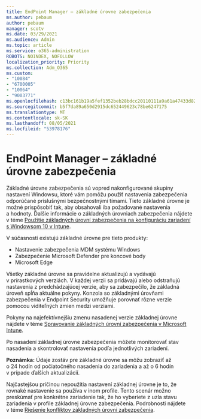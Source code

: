 ```yaml
---
title: EndPoint Manager – základné úrovne zabezpečenia
ms.author: pebaum
author: pebaum
manager: scotv
ms.date: 03/29/2021
ms.audience: Admin
ms.topic: article
ms.service: o365-administration
ROBOTS: NOINDEX, NOFOLLOW
localization_priority: Priority
ms.collection: Adm_O365
ms.custom:
- "10084"
- "6700005"
- "10064"
- "9003771"
ms.openlocfilehash: c13bc161b19a5fef1352beb28bdcc20110111a9a61a47433d82e1e69aff7f88d
ms.sourcegitcommit: b5f7da89a650d2915dc652449623c78be6247175
ms.translationtype: MT
ms.contentlocale: sk-SK
ms.lasthandoff: 08/05/2021
ms.locfileid: "53978176"
---
```

# <a name="endpoint-manager---security-baselines"></a>EndPoint Manager – základné úrovne zabezpečenia

Základné úrovne zabezpečenia sú vopred nakonfigurované skupiny nastavení Windowsu, ktoré vám pomôžu použiť nastavenia zabezpečenia odporúčané príslušnými bezpečnostnými tímami. Tieto základné úrovne je možné prispôsobiť tak, aby obsahovali iba požadované nastavenia a hodnoty. Ďalšie informácie o základných úrovniach zabezpečenia nájdete v téme [Použitie základných úrovní zabezpečenia na konfiguráciu zariadení s Windowsom 10 v Intune](https://docs.microsoft.com/mem/intune/protect/security-baselines).

V súčasnosti existujú základné úrovne pre tieto produkty:

- Nastavenie zabezpečenia MDM systému Windows
- Zabezpečenie Microsoft Defender pre koncové body
- Microsoft Edge

Všetky základné úrovne sa pravidelne aktualizujú a vydávajú v prírastkových verziách. V každej verzii sa pridávajú alebo odstraňujú nastavenia z predchádzajúcej verzie, aby sa zabezpečilo, že základná úroveň spĺňa aktuálne pokyny. Konzola so základnými úrovňami zabezpečenia v Endpoint Security umožňuje porovnať rôzne verzie pomocou viditeľných zmien medzi verziami.

Pokyny na najefektívnejšiu zmenu nasadenej verzie základnej úrovne nájdete v téme [Spravovanie základných úrovní zabezpečenia v Microsoft Intune](https://docs.microsoft.com/mem/intune/protect/security-baselines-configure).

Po nasadení základnej úrovne zabezpečenia môžete monitorovať stav nasadenia a skontrolovať nastavenia podľa jednotlivých zariadení.

**Poznámka:** Údaje zostáv pre základné úrovne sa môžu zobraziť až o 24 hodín od počiatočného nasadenia do zariadenia a až o 6 hodín v prípade ďalších aktualizácií. 

Najčastejšou príčinou nepoužitia nastavení základnej úrovne je to, že rovnaké nastavenie sa používa v inom profile. Tento scenár možno preskúmať pre konkrétne zariadenie tak, že ho vyberiete z uzla stavu zariadenia v profile základnej úrovne zabezpečenia. Podrobnosti nájdete v téme [Riešenie konfliktov základných úrovní zabezpečenia](https://docs.microsoft.com/mem/intune/protect/security-baselines-monitor#resolve-conflicts-for-security-baselines).